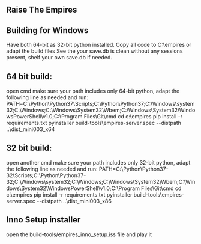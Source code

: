## Raise The Empires


## Building for Windows
Have both 64-bit as 32-bit python installed.
Copy all code to C:\empires or adapt the build files
See the your save.db is clean without any sessions present, shelf your own save.db if needed.

## 64 bit build:
open cmd
make sure your path includes only 64-bit python, adapt the following line as needed and run:
PATH=C:\Python\Python37\Scripts\;C:\Python\Python37\;C:\Windows\system32;C:\Windows;C:\Windows\System32\Wbem;C:\Windows\System32\WindowsPowerShell\v1.0\;C:\Program Files\Git\cmd
cd c:\empires
pip install -r requirements.txt
pyinstaller build-tools\empires-server.spec --distpath ..\dist_mini003_x64


## 32 bit build:
open another cmd
make sure your path includes only 32-bit python, adapt the following line as needed and run:
PATH=C:\Python\Python37-32\Scripts\;C:\Python\Python37-32\;C:\Windows\system32;C:\Windows;C:\Windows\System32\Wbem;C:\Windows\System32\WindowsPowerShell\v1.0\;C:\Program Files\Git\cmd
cd c:\empires
pip install -r requirements.txt
pyinstaller build-tools\empires-server.spec --distpath ..\dist_mini003_x86

## Inno Setup installer
open the build-tools/empires_inno_setup.iss file and play it




